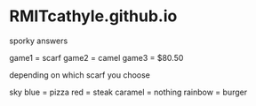 # RMITcathyle.github.io

sporky answers 

game1 = scarf 
game2 = camel 
game3 = $80.50

depending on which scarf you choose 

sky blue = pizza
red = steak
caramel = nothing
rainbow = burger

